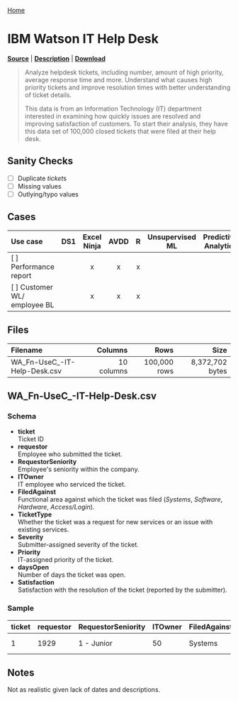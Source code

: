 [Home](../README.md)

# IBM Watson IT Help Desk

[**Source**](https://www.ibm.com/communities/analytics/watson-analytics-blog/guide-to-sample-datasets/) | [**Description**](https://www.ibm.com/communities/analytics/watson-analytics-blog/it-help-desk/) | [**Download**](https://community.watsonanalytics.com/wp-content/uploads/2015/03/WA_Fn-UseC_-IT-Help-Desk.csv)

> Analyze helpdesk tickets, including number, amount of high priority, average response time and more. Understand what causes high priority tickets and improve resolution times with better understanding of ticket details.
>
> This data is from an Information Technology (IT) department interested in examining how quickly issues are resolved and improving satisfaction of customers.  To start their analysis, they have this data set of 100,000 closed tickets that were filed at their help desk.

## Sanity Checks

- [ ] Duplicate *ticket*s
- [ ] Missing values
- [ ] Outlying/typo values

## Cases

| Use case | DS1 | Excel Ninja | AVDD | R | Unsupervised ML | Predictive Analytics |
|:---------|:---:|:-----------:|:----:|:-:|:---------------:|:--------------------:|
| [ ] Performance report |  | x | x | x |  |  |
| [ ] Customer WL/ employee BL |  | x | x | x |  |  |

## Files

| Filename | Columns | Rows | Size |
|:---------|--------:|-----:|-----:|
| WA_Fn-UseC_-IT-Help-Desk.csv | 10 columns | 100,000 rows | 8,372,702 bytes |

## WA_Fn-UseC_-IT-Help-Desk.csv

### Schema

* __ticket__<br/>
	Ticket ID
* __requestor__<br/>
	Employee who submitted the ticket.
* __RequestorSeniority__<br/>
	Employee's seniority within the company.
* __ITOwner__<br/>
	IT employee who serviced the ticket.
* __FiledAgainst__<br/>
	Functional area against which the ticket was filed (*Systems*, *Software*, *Hardware*, *Access/Login*).
* __TicketType__<br/>
	Whether the ticket was a request for new services or an issue with existing services.
* __Severity__<br/>
	Submitter-assigned severity of the ticket.
* __Priority__<br/>
	IT-assigned priority of the ticket.
* __daysOpen__<br/>
	Number of days the ticket was open.
* __Satisfaction__<br/>
	Satisfaction with the resolution of the ticket (reported by the submitter).

### Sample

| ticket | requestor | RequestorSeniority | ITOwner | FiledAgainst | TicketType | Severity | Priority | daysOpen | Satisfaction |
|---|---|---|---|---|---|---|---|---|---|
| 1 | 1929 | 1 - Junior | 50 | Systems | Issue | 2 - Normal | 0 - Unassigned | 3 | 1 - Unsatisfied |

## Notes

Not as realistic given lack of dates and descriptions.